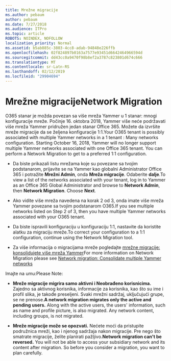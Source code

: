 ```yaml
---
title: Mrežne migracije
ms.author: pebaum
author: pebaum
ms.date: 7/27/2018
ms.audience: ITPro
ms.topic: article
ROBOTS: NOINDEX, NOFOLLOW
localization_priority: Normal
ms.assetid: b5ab885c-3803-4cc8-adab-94848e226ffb
ms.openlocfilehash: 02f824897b0163a7577e93451d6642464966594d
ms.sourcegitcommit: dd43cc0a9470f98b8ef2a3787c823801d674c666
ms.translationtype: MT
ms.contentlocale: sr-Latn-RS
ms.lasthandoff: 02/12/2019
ms.locfileid: "29904694"
---
```

# <a name="network-migration"></a><span data-ttu-id="4bf7d-102">Mrežne migracije</span><span class="sxs-lookup"><span data-stu-id="4bf7d-102">Network Migration</span></span>

<span data-ttu-id="4bf7d-p101">O365 stanar je možda povezan sa više mreža Yammer u 1 stanar: mnogi konfiguracije mreže. Počinje 16. oktobra 2018, Yammer više neće podržavati više mreža Yammer pridružen jedan stanar Office 365. Možete da izvršite mreže migracije da se željena konfiguracije 1:1.</span><span class="sxs-lookup"><span data-stu-id="4bf7d-p101">Your O365 tenant is possibly associated with multiple Yammer networks in a 1 tenant : Many networks configuration. Starting October 16, 2018, Yammer will no longer support multiple Yammer networks associated with one Office 365 tenant. You can perform a Network Migration to get to a preferred 1:1 configuration.</span></span>
  
- <span data-ttu-id="4bf7d-p102">Da biste prikazali listu mrežama koje su povezane sa tvojim podstanarom, prijavite se na Yammer kao globalni Administrator Office 365 i potražite **Mrežni Admin**, onda **Mreža migracije**. Odaberite **dalje**.</span><span class="sxs-lookup"><span data-stu-id="4bf7d-p102">To view a list of the networks associated with your tenant, log in to Yammer as an Office 365 Global Administrator and browse to **Network Admin**, then **Network Migration**. Choose **Next**.</span></span>
    
- <span data-ttu-id="4bf7d-108">Ako vidite više mreža navedena na korak 2 od 3, onda imate više mreža Yammer povezane sa tvojim podstanarom O365.</span><span class="sxs-lookup"><span data-stu-id="4bf7d-108">If you see multiple networks listed on Step 2 of 3, then you have multiple Yammer networks associated with your O365 tenant.</span></span>
    
- <span data-ttu-id="4bf7d-109">Da biste ispravili konfiguraciju u konfiguraciju 1:1, nastavite da koristite alatku za migraciju mreže.</span><span class="sxs-lookup"><span data-stu-id="4bf7d-109">To correct your configuration to a 1:1 configuration, continue using the Network Migration tool.</span></span>
    
- <span data-ttu-id="4bf7d-110">Za više informacija o migracijama mreže pogledajte [mrežne migracije: konsolidujete više mreža Yammer](https://support.office.com/article/a22c1b20-9231-4ce2-a916-392b1056d002)</span><span class="sxs-lookup"><span data-stu-id="4bf7d-110">For more information on Network Migration please see [Network migration: Consolidate multiple Yammer networks](https://support.office.com/article/a22c1b20-9231-4ce2-a916-392b1056d002)</span></span>
    
<span data-ttu-id="4bf7d-111">Imajte na umu:</span><span class="sxs-lookup"><span data-stu-id="4bf7d-111">Please Note:</span></span>
  
- <span data-ttu-id="4bf7d-p103">**Mreže migracije migrira samo aktivni i Neobrađeno korisnicima.** Zajedno sa aktivnog korisnika, informacije za korisnika, kao što su ime i profil slika, je takođe preseljeni. Svaki mrežni sadržaj, uključujući grupe, se ne prenose.</span><span class="sxs-lookup"><span data-stu-id="4bf7d-p103">**A network migration migrates only the active and pending users.** Along with the active users, the users' information, such as name and profile picture, is also migrated. Any network content, including groups, is not migrated.</span></span> 
    
- <span data-ttu-id="4bf7d-p104">**Mreže migracije može se opozvati.** Nećete moći da pristupite podružnica mreži, kao i njenog sadržaja nakon migracije. Pre nego što smatrate migracije, želite planirati pažljivo.</span><span class="sxs-lookup"><span data-stu-id="4bf7d-p104">**Network migration can't be reversed.** You will not be able to access your subsidiary network and its content after migration. So before you consider a migration, you want to plan carefully.</span></span> 
    

